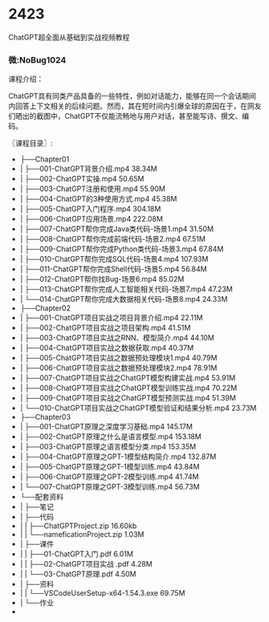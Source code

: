 # 2423
ChatGPT超全面从基础到实战视频教程
### 微:NoBug1024 


课程介绍：

ChatGPT具有同类产品具备的一些特性，例如对话能力，能够在同一个会话期间内回答上下文相关的后续问题。然而，其在短时间内引爆全球的原因在于，在网友们晒出的截图中，ChatGPT不仅能流畅地与用户对话，甚至能写诗、撰文、编码。

〖课程目录〗:


- ├──Chapter01  
- |   ├──001-ChatGPT背景介绍.mp4  38.34M
- |   ├──002-ChatGPT实操.mp4  50.65M
- |   ├──003-ChatGPT注册和使用.mp4  55.90M
- |   ├──004-ChatGPT的3种使用方式.mp4  45.38M
- |   ├──005-ChatGPT入门程序.mp4  304.18M
- |   ├──006-ChatGPT应用场景.mp4  222.08M
- |   ├──007-ChatGPT帮你完成Java类代码-场景1.mp4  31.50M
- |   ├──008-ChatGPT帮你完成前端代码-场景2.mp4  67.51M
- |   ├──009-ChatGPT帮你完成Python类代码-场景3.mp4  67.84M
- |   ├──010-ChatGPT帮你完成SQL代码-场景4.mp4  107.93M
- |   ├──011-ChatGPT帮你完成Shell代码-场景5.mp4  56.84M
- |   ├──012-ChatGPT帮你找Bug-场景6.mp4  85.02M
- |   ├──013-ChatGPT帮你完成人工智能相关代码-场景7.mp4  47.23M
- |   └──014-ChatGPT帮你完成大数据相关代码-场景8.mp4  24.33M
- ├──Chapter02  
- |   ├──001-ChatGPT项目实战之项目背景介绍.mp4  22.11M
- |   ├──002-ChatGPT项目实战之项目架构.mp4  41.51M
- |   ├──003-ChatGPT项目实战之RNN、模型简介.mp4  44.10M
- |   ├──004-ChatGPT项目实战之数据获取.mp4  40.37M
- |   ├──005-ChatGPT项目实战之数据预处理模块1.mp4  40.79M
- |   ├──006-ChatGPT项目实战之数据预处理模块2.mp4  78.91M
- |   ├──007-ChatGPT项目实战之ChatGPT模型构建实战.mp4  53.91M
- |   ├──008-ChatGPT项目实战之ChatGPT模型训练实战.mp4  70.22M
- |   ├──009-ChatGPT项目实战之ChatGPT模型预测实战.mp4  51.39M
- |   └──010-ChatGPT项目实战之ChatGPT模型验证和结果分析.mp4  23.73M
- ├──Chapter03  
- |   ├──001-ChatGPT原理之深度学习基础.mp4  145.17M
- |   ├──002-ChatGPT原理之什么是语言模型.mp4  153.18M
- |   ├──003-ChatGPT原理之语言模型分类.mp4  153.35M
- |   ├──004-ChatGPT原理之GPT-1模型结构简介.mp4  132.87M
- |   ├──005-ChatGPT原理之GPT-1模型训练.mp4  43.84M
- |   ├──006-ChatGPT原理之GPT-2模型训练.mp4  41.74M
- |   └──007-ChatGPT原理之GPT-3模型训练.mp4  56.73M
- └──配套资料  
- |   ├──笔记  
- |   ├──代码  
- |   |   ├──ChatGPTProject.zip  16.60kb
- |   |   └──nameficationProject.zip  1.03M
- |   ├──课件  
- |   |   ├──01-ChatGPT入门.pdf  6.01M
- |   |   ├──02-ChatGPT项目实战 .pdf  4.28M
- |   |   └──03-ChatGPT原理.pdf  4.50M
- |   ├──资料  
- |   |   └──VSCodeUserSetup-x64-1.54.3.exe  69.75M
- |   └──作业  
- 
